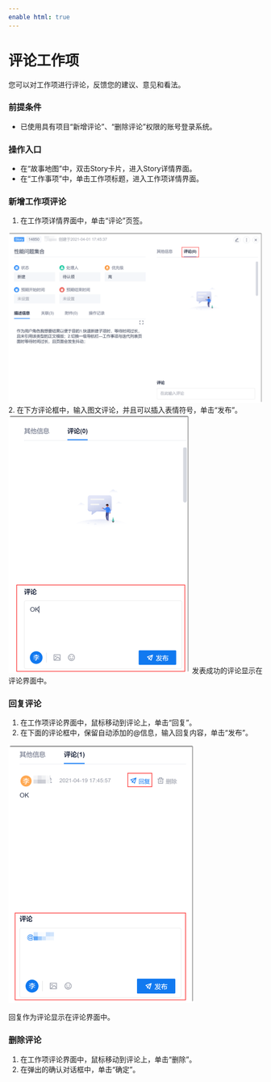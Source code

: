 ```yaml
---
enable html: true
---
```

# 评论工作项

您可以对工作项进行评论，反馈您的建议、意见和看法。

### 前提条件
* 已使用具有项目“新增评论”、“删除评论”权限的账号登录系统。

### 操作入口
* 在“故事地图”中，双击Story卡片，进入Story详情界面。
* 在“工作事项”中，单击工作项标题，进入工作项详情界面。
### 新增工作项评论
1. 在工作项详情界面中，单击“评论”页签。     
  <img src="fig/项目-工作项-评论.png" style="zoom:50%">
2. 在下方评论框中，输入图文评论，并且可以插入表情符号，单击“发布”。     
    <img src="fig/项目-工作项-评论02.png" style="zoom:50%">       
发表成功的评论显示在评论界面中。

### 回复评论
1. 在工作项评论界面中，鼠标移动到评论上，单击“回复”。    
2. 在下面的评论框中，保留自动添加的@信息，输入回复内容，单击“发布”。     
  <img src="fig/项目-工作项-评论03.png" style="zoom:50%">   

回复作为评论显示在评论界面中。

### 删除评论
1. 在工作项评论界面中，鼠标移动到评论上，单击“删除”。  
2. 在弹出的确认对话框中，单击“确定”。

